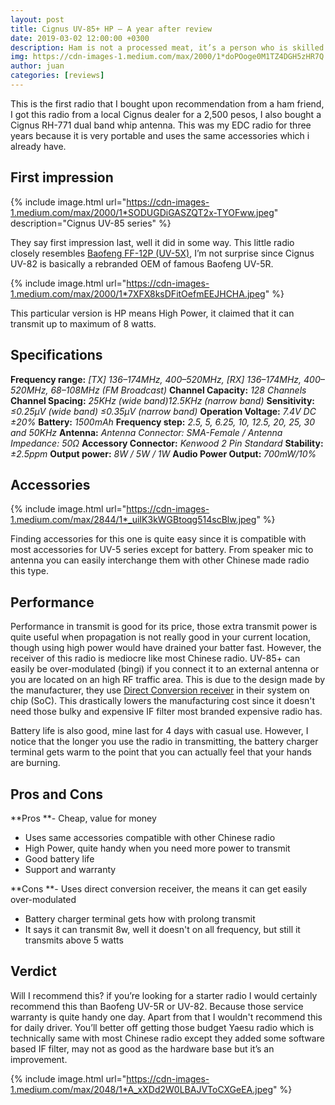 ```yaml
---
layout: post
title: Cignus UV-85+ HP — A year after review
date: 2019-03-02 12:00:00 +0300
description: Ham is not a processed meat, it’s a person who is skilled in the Amateur Radio.
img: https://cdn-images-1.medium.com/max/2000/1*doPOoge0M1TZ4DGH5zHR7Q.png
author: juan
categories: [reviews]
---
```


This is the first radio that I bought upon recommendation from a ham friend, I got this radio from a local Cignus dealer for a 2,500 pesos, I also bought a Cignus RH-771 dual band whip antenna. This was my EDC radio for three years because it is very portable and uses the same accessories which i already have.

## First impression

{% include image.html url="https://cdn-images-1.medium.com/max/2000/1*SODUGDiGASZQT2x-TYOFww.jpeg" description="Cignus UV-85 series" %}

They say first impression last, well it did in some way. This little radio closely resembles [Baofeng FF-12P (UV-5X)](https://hamgear.wordpress.com/2015/03/17/review-baofeng-ff-12p-uv-5x/), I’m not surprise since Cignus UV-82 is basically a rebranded OEM of famous Baofeng UV-5R.

{% include image.html url="https://cdn-images-1.medium.com/max/2000/1*7XFX8ksDFitOefmEEJHCHA.jpeg" %}

This particular version is HP means High Power, it claimed that it can transmit up to maximum of 8 watts.

## Specifications

**Frequency range:** *[TX] 136–174MHz, 400–520MHz, [RX] 136–174MHz, 400–520MHz, 68–108MHz (FM Broadcast)*
**Channel Capacity:** *128 Channels*
**Channel Spacing:** *25KHz (wide band)12.5KHz (narrow band)*
**Sensitivity:** *≤0.25μV (wide band) ≤0.35μV (narrow band)*
**Operation Voltage:** *7.4V DC ±20%*
**Battery:** *1500mAh*
**Frequency step:** *2.5, 5, 6.25, 10, 12.5, 20, 25, 30 and 50KHz*
**Antenna:** *Antenna Connector: SMA-Female / Antenna Impedance: 50Ω*
**Accessory Connector:** *Kenwood 2 Pin Standard*
**Stability:** *±2.5ppm*
**Output power:** *8W / 5W / 1W*
**Audio Power Output:** *700mW/10%*

## Accessories

{% include image.html url="https://cdn-images-1.medium.com/max/2844/1*_uiIK3kWGBtoqg514scBlw.jpeg" %}

Finding accessories for this one is quite easy since it is compatible with most accessories for UV-5 series except for battery. From speaker mic to antenna you can easily interchange them with other Chinese made radio this type.

## Performance

Performance in transmit is good for its price, those extra transmit power is quite useful when propagation is not really good in your current location, though using high power would have drained your batter fast. However, the receiver of this radio is mediocre like most Chinese radio. UV-85+ can easily be over-modulated (bingi) if you connect it to an external antenna or you are located on an high RF traffic area. This is due to the design made by the manufacturer, they use [Direct Conversion receiver](/blogs/superheterodyne-vs-direct-conversion.html) in their system on chip (SoC). This drastically lowers the manufacturing cost since it doesn't need those bulky and expensive IF filter most branded expensive radio has.

Battery life is also good, mine last for 4 days with casual use. However, I notice that the longer you use the radio in transmitting, the battery charger terminal gets warm to the point that you can actually feel that your hands are burning.

## Pros and Cons

**Pros
**- Cheap, value for money
- Uses same accessories compatible with other Chinese radio
- High Power, quite handy when you need more power to transmit
- Good battery life
- Support and warranty

**Cons
**- Uses direct conversion receiver, the means it can get easily over-modulated
- Battery charger terminal gets how with prolong transmit
- It says it can transmit 8w, well it doesn't on all frequency, but still it transmits above 5 watts

## Verdict

Will I recommend this? if you’re looking for a starter radio I would certainly recommend this than Baofeng UV-5R or UV-82. Because those service warranty is quite handy one day. Apart from that I wouldn't recommend this for daily driver. You’ll better off getting those budget Yaesu radio which is technically same with most Chinese radio except they added some software based IF filter, may not as good as the hardware base but it’s an improvement.

{% include image.html url="https://cdn-images-1.medium.com/max/2048/1*A_xXDd2W0LBAJVToCXGeEA.jpeg" %}